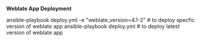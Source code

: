 **Weblate App Deployment**

ansible-playbook deploy.yml -e "weblate_version=4.1-2"  # to deploy specfic version of weblate app
ansible-playbook deploy.yml  # to deploy latest version of weblate app
